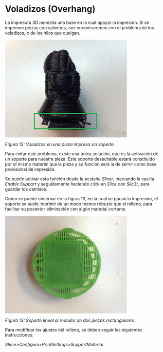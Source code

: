 # Voladizos (Overhang)

La impresora 3D necesita una base en la cual apoyar la impresión. Si se imprimen piezas con salientes, nos encontraremos con el problema de los voladizos, o de los hilos que cuelgan.

<img src="vol.jpg" alt="vol" height="320" width="400" align="middle">

*Figura 12: Voladizos en una pieza impresa sin soporte.*

Para evitar este problema, existe una única solución, que es la activación de un soporte para nuestra pieza. Este soporte desechable estará constituido por el mismo material que la pieza y su función será la de servir como base provisional de impresión.

Se puede activar esta función desde la pestaña *Slicer*, marcando la casilla *Enable Support* y seguidamente haciendo click en *Slice con Slic3r*, para guardar los cambios.

Como se puede observar en la figura 13, en la cual se pausó la impresión, el soporte se suele imprimir de un modo menos robusto que el relleno, para facilitar su posterior eliminación con algún material cortante.

<img src="sup.jpg" alt="sup" height="320" width="400" align="middle">

*Figura 13: Soporte lineal al rededor de dos piezas rectangulares.*

Para modificar los ajustes del relleno, se deben seguir las siguientes instrucciones:

*Slicer>Configure>PrintSettings>SupportMaterial*

